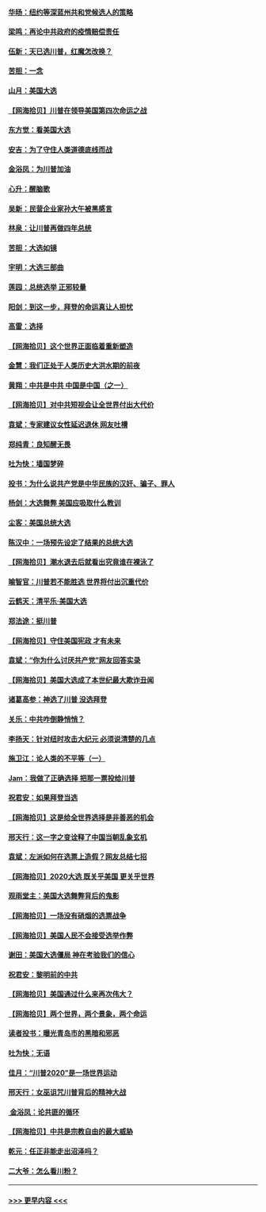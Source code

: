 #### [华旸：纽约等深蓝州共和党候选人的策略](../pages/nsc993/n12554309.md?t=11171302) 
#### [梁鸣：再论中共政府的疫情赔偿责任](../pages/nsc993/n12553012.md?t=11171302) 
#### [伍新：天已选川普，红魔怎改换？](../pages/nsc993/n12552970.md?t=11171302) 
#### [苦胆：一念](../pages/nsc993/n12552957.md?t=11171302) 
#### [山月：美国大选](../pages/nsc993/n12552446.md?t=11171302) 
#### [【网海拾贝】川普在领导美国第四次命运之战](../pages/nsc993/n12551973.md?t=11171302) 
#### [东方觉：看美国大选](../pages/nsc993/n12551647.md?t=11171302) 
#### [安吉：为了守住人类道德底线而战](../pages/nsc993/n12551111.md?t=11171302) 
#### [金浴凤：为川普加油](../pages/nsc993/n12551085.md?t=11171302) 
#### [心升：醒脑歌](../pages/nsc993/n12550984.md?t=11171302) 
#### [吴新：民营企业家孙大午被黑感言](../pages/nsc993/n12550656.md?t=11171302) 
#### [林泉：让川普再做四年总统](../pages/nsc993/n12550640.md?t=11171302) 
#### [苦胆：大选如镜](../pages/nsc993/n12550630.md?t=11171302) 
#### [宇明：大选三部曲](../pages/nsc993/n12550603.md?t=11171302) 
#### [莲园：总统选举 正邪较量](../pages/nsc993/n12550594.md?t=11171302) 
#### [阳剑：到这一步，拜登的命运真让人担忧](../pages/nsc993/n12549093.md?t=11171302) 
#### [高雷：选择](../pages/nsc993/n12549087.md?t=11171302) 
#### [【网海拾贝】这个世界正面临着重新塑造](../pages/nsc993/n12548326.md?t=11171302) 
#### [金慧：我们正处于人类历史大洪水期的前夜](../pages/nsc993/n12547914.md?t=11171302) 
#### [黄翔：中共是中共 中国是中国（之一）](../pages/nsc993/n12547576.md?t=11171302) 
#### [【网海拾贝】对中共短视会让全世界付出大代价](../pages/nsc993/n12546043.md?t=11171302) 
#### [袁斌：专家建议女性延迟退休 网友吐槽](../pages/nsc993/n12545424.md?t=11171302) 
#### [郑纯青：良知醒无畏](../pages/nsc993/n12545394.md?t=11171302) 
#### [吐为快：墙国梦碎](../pages/nsc993/n12545309.md?t=11171302) 
#### [投书：为什么说共产党是中华民族的汉奸、骗子、罪人](../pages/nsc993/n12545089.md?t=11171302) 
#### [杨剑：大选舞弊 美国应吸取什么教训](../pages/nsc993/n12543937.md?t=11171302) 
#### [尘客：美国总统大选](../pages/nsc993/n12543828.md?t=11171302) 
#### [陈汉中：一场预先设定了结果的总统大选](../pages/nsc993/n12543564.md?t=11171302) 
#### [【网海拾贝】潮水退去后就看出究竟谁在裸泳了](../pages/nsc993/n12543321.md?t=11171302) 
#### [喻智官：川普若不能胜选 世界将付出沉重代价](../pages/nsc993/n12541352.md?t=11171302) 
#### [云鹤天：清平乐‧美国大选](../pages/nsc993/n12540916.md?t=11171302) 
#### [郑法途：挺川普](../pages/nsc993/n12540898.md?t=11171302) 
#### [【网海拾贝】守住美国宪政 才有未来](../pages/nsc993/n12540423.md?t=11171302) 
#### [袁斌：“你为什么讨厌共产党”网友回答实录](../pages/nsc993/n12540208.md?t=11171302) 
#### [【网海拾贝】美国大选成了本世纪最大欺诈丑闻](../pages/nsc993/n12538029.md?t=11171302) 
#### [诸葛高参：神选了川普 没选拜登](../pages/nsc993/n12537664.md?t=11171302) 
#### [关乐：中共咋倒静悄悄？](../pages/nsc993/n12537615.md?t=11171302) 
#### [李扬天：针对纽时攻击大纪元 必须说清楚的几点](../pages/nsc993/n12536001.md?t=11171302) 
#### [施卫江：论人类的不平等（一）](../pages/nsc993/n12535700.md?t=11171302) 
#### [Jam：我做了正确选择 把那一票投给川普](../pages/nsc993/n12535743.md?t=11171302) 
#### [祝君安：如果拜登当选](../pages/nsc993/n12535726.md?t=11171302) 
#### [【网海拾贝】这是给全世界选择是非善恶的机会](../pages/nsc993/n12535061.md?t=11171302) 
#### [邢天行：这一字之变诠释了中国当朝乱象玄机](../pages/nsc993/n12533446.md?t=11171302) 
#### [袁斌：左派如何在选票上造假？网友总结七招](../pages/nsc993/n12533180.md?t=11171302) 
#### [【网海拾贝】2020大选 既关乎美国 更关乎世界](../pages/nsc993/n12533161.md?t=11171302) 
#### [观雨堂主：美国大选舞弊背后的鬼影](../pages/nsc993/n12533153.md?t=11171302) 
#### [【网海拾贝】一场没有硝烟的选票战争](../pages/nsc993/n12531883.md?t=11171302) 
#### [【网海拾贝】美国人民不会接受选举作弊](../pages/nsc993/n12528850.md?t=11171302) 
#### [谢田：美国大选僵局 神在考验我们的信心](../pages/nsc993/n12527932.md?t=11171302) 
#### [祝君安：黎明前的中共](../pages/nsc993/n12524071.md?t=11171302) 
#### [【网海拾贝】美国通过什么来再次伟大？](../pages/nsc993/n12523844.md?t=11171302) 
#### [【网海拾贝】两个世界，两个景象，两个命运](../pages/nsc993/n12521419.md?t=11171302) 
#### [读者投书：曝光青岛市的黑暗和邪恶](../pages/nsc993/n12520988.md?t=11171302) 
#### [吐为快：无语](../pages/nsc993/n12518588.md?t=11171302) 
#### [佳月：“川普2020”是一场世界运动](../pages/nsc993/n12518581.md?t=11171302) 
#### [邢天行：女巫诅咒川普背后的精神大战](../pages/nsc993/n12517257.md?t=11171302) 
#### [ 金浴凤：论共匪的循环](../pages/nsc993/n12517133.md?t=11171302) 
#### [【网海拾贝】中共是宗教自由的最大威胁](../pages/nsc993/n12516879.md?t=11171302) 
#### [乾元：任正非能走出沼泽吗？](../pages/nsc993/n12515831.md?t=11171302) 
#### [二大爷：怎么看川粉？](../pages/nsc993/n12515820.md?t=11171302) 

----
#### [ >>> 更早内容 <<< ](../indexes/nsc993-earlier.md)
